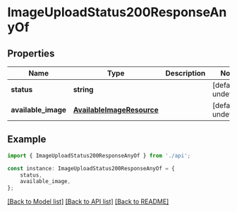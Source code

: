 # ImageUploadStatus200ResponseAnyOf


## Properties

Name | Type | Description | Notes
------------ | ------------- | ------------- | -------------
**status** | **string** |  | [default to undefined]
**available_image** | [**AvailableImageResource**](AvailableImageResource.md) |  | [default to undefined]

## Example

```typescript
import { ImageUploadStatus200ResponseAnyOf } from './api';

const instance: ImageUploadStatus200ResponseAnyOf = {
    status,
    available_image,
};
```

[[Back to Model list]](../README.md#documentation-for-models) [[Back to API list]](../README.md#documentation-for-api-endpoints) [[Back to README]](../README.md)

